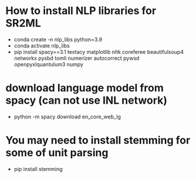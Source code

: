 # How to install NLP libraries for SR2ML
- conda create -n nlp_libs python=3.9
- conda activate nlp_libs
- pip install spacy==3.1 textacy matplotlib nltk coreferee beautifulsoup4 networkx pysbd tomli numerizer autocorrect pywsd openpyxlquantulum3 numpy

# download language model from spacy (can not use INL network)
- python -m spacy download en_core_web_lg

# You may need to install stemming for some of unit parsing
- pip install stemming
